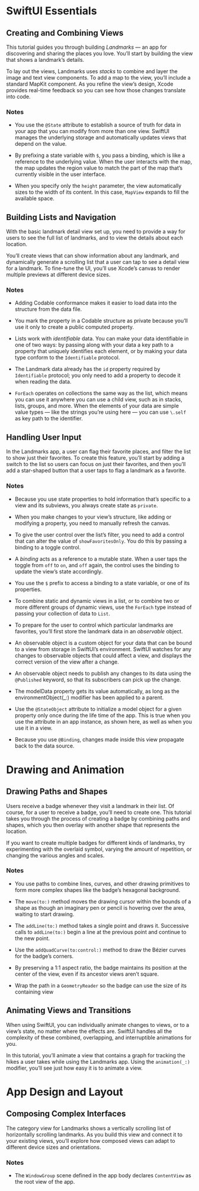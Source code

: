 # SwiftUI Essentials

## Creating and Combining Views

This tutorial guides you through building _Landmarks_ — an app for discovering and sharing the places you love. You’ll start by building the view that shows a landmark’s details.

To lay out the views, Landmarks uses _stacks_ to combine and layer the image and text view components. To add a map to the view, you’ll include a standard MapKit component. As you refine the view’s design, Xcode provides real-time feedback so you can see how those changes translate into code.

### Notes

- You use the `@State` attribute to establish a source of truth for data in your app that you can modify from more than one view. SwiftUI manages the underlying storage and automatically updates views that depend on the value.

- By prefixing a state variable with `$`, you pass a binding, which is like a reference to the underlying value. When the user interacts with the map, the map updates the region value to match the part of the map that’s currently visible in the user interface.

- When you specify only the `height` parameter, the view automatically sizes to the width of its content. In this case, `MapView` expands to fill the available space.

## Building Lists and Navigation

With the basic landmark detail view set up, you need to provide a way for users to see the full list of landmarks, and to view the details about each location.

You’ll create views that can show information about any landmark, and dynamically generate a scrolling list that a user can tap to see a detail view for a landmark. To fine-tune the UI, you’ll use Xcode’s canvas to render multiple previews at different device sizes.

### Notes

- Adding Codable conformance makes it easier to load data into the structure from the data file.

- You mark the property in a Codable structure as private because you’ll use it only to create a public computed property.

- Lists work with _identifiable_ data. You can make your data identifiable in one of two ways: by passing along with your data a key path to a property that uniquely identifies each element, or by making your data type conform to the `Identifiable` protocol.

- The Landmark data already has the `id` property required by `Identifiable` protocol; you only need to add a property to decode it when reading the data.

- `ForEach` operates on collections the same way as the list, which means you can use it anywhere you can use a child view, such as in stacks, lists, groups, and more. When the elements of your data are simple value types — like the strings you’re using here — you can use `\.self` as key path to the identifier.

## Handling User Input

In the Landmarks app, a user can flag their favorite places, and filter the list to show just their favorites. To create this feature, you’ll start by adding a switch to the list so users can focus on just their favorites, and then you’ll add a star-shaped button that a user taps to flag a landmark as a favorite.

### Notes

- Because you use state properties to hold information that’s specific to a view and its subviews, you always create state as `private`.

- When you make changes to your view’s structure, like adding or modifying a property, you need to manually refresh the canvas.

- To give the user control over the list’s filter, you need to add a control that can alter the value of `showFavoritesOnly`. You do this by passing a binding to a toggle control.

- A _binding_ acts as a reference to a mutable state. When a user taps the toggle from `off` to `on`, and `off` again, the control uses the binding to update the view’s state accordingly.

- You use the `$` prefix to access a binding to a state variable, or one of its properties.

- To combine static and dynamic views in a list, or to combine two or more different groups of dynamic views, use the `ForEach` type instead of passing your collection of data to `List`.

- To prepare for the user to control which particular landmarks are favorites, you’ll first store the landmark data in an _observable_ object.

- An observable object is a custom object for your data that can be bound to a view from storage in SwiftUI’s environment. SwiftUI watches for any changes to observable objects that could affect a view, and displays the correct version of the view after a change.

- An observable object needs to publish any changes to its data using the `@Published` keyword, so that its subscribers can pick up the change.

- The modelData property gets its value automatically, as long as the environmentObject(_:) modifier has been applied to a parent.

- Use the `@StateObject` attribute to initialize a model object for a given property only once during the life time of the app. This is true when you use the attribute in an app instance, as shown here, as well as when you use it in a view.

- Because you use `@Binding`, changes made inside this view propagate back to the data source.

# Drawing and Animation

## Drawing Paths and Shapes

Users receive a badge whenever they visit a landmark in their list. Of course, for a user to receive a badge, you’ll need to create one. This tutorial takes you through the process of creating a badge by combining paths and shapes, which you then overlay with another shape that represents the location.

If you want to create multiple badges for different kinds of landmarks, try experimenting with the overlaid symbol, varying the amount of repetition, or changing the various angles and scales.

### Notes

- You use paths to combine lines, curves, and other drawing primitives to form more complex shapes like the badge’s hexagonal background.

- The `move(to:)` method moves the drawing cursor within the bounds of a shape as though an imaginary pen or pencil is hovering over the area, waiting to start drawing.

- The `addLine(to:)` method takes a single point and draws it. Successive calls to `addLine(to:)` begin a line at the previous point and continue to the new point.

- Use the `addQuadCurve(to:control:)` method to draw the Bézier curves for the badge’s corners.

- By preserving a 1:1 aspect ratio, the badge maintains its position at the center of the view, even if its ancestor views aren’t square.

- Wrap the path in a `GeometryReader` so the badge can use the size of its containing view

## Animating Views and Transitions

When using SwiftUI, you can individually animate changes to views, or to a view’s state, no matter where the effects are. SwiftUI handles all the complexity of these combined, overlapping, and interruptible animations for you.

In this tutorial, you’ll animate a view that contains a graph for tracking the hikes a user takes while using the Landmarks app. Using the `animation(_:)` modifier, you’ll see just how easy it is to animate a view.

# App Design and Layout

## Composing Complex Interfaces

The category view for Landmarks shows a vertically scrolling list of horizontally scrolling landmarks. As you build this view and connect it to your existing views, you’ll explore how composed views can adapt to different device sizes and orientations.

### Notes

- The `WindowGroup` scene defined in the app body declares `ContentView` as the root view of the app.
